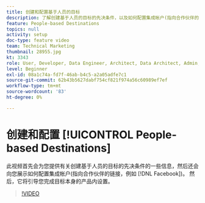 ```yaml
---
title: 创建和配置基于人员的目标
description: 了解创建基于人员的目标的先决条件，以及如何配置集成帐户(指向合作伙伴的链接，如Facebook)。 了解目标本身的产品内设置。
feature: People-based Destinations
topics: null
activity: setup
doc-type: feature video
team: Technical Marketing
thumbnail: 28955.jpg
kt: 3343
role: User, Developer, Data Engineer, Architect, Data Architect, Admin, Leader
level: Beginner
exl-id: 08a1c74a-fd7f-46ab-b4c5-a2a05adfe7c1
source-git-commit: 62b43b5627dabf754cf821f974a56c60989ef7ef
workflow-type: tm+mt
source-wordcount: '83'
ht-degree: 0%

---
```


# 创建和配置 [!UICONTROL People-based Destinations]

此视频首先会为您提供有关创建基于人员的目标的先决条件的一些信息，然后还会向您展示如何配置集成帐户(指向合作伙伴的链接，例如 [!DNL Facebook])。 然后，它将引导您完成目标本身的产品内设置。

>[!VIDEO](https://video.tv.adobe.com/v/28955/?quality=12)
